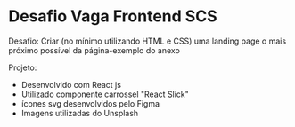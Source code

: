 # Desafio Vaga Frontend SCS

Desafio:
Criar (no mínimo utilizando HTML e CSS) uma landing page o mais próximo possível da página-exemplo do anexo

Projeto:
- Desenvolvido com React js
- Utilizado componente carrossel "React Slick"
- ícones svg desenvolvidos pelo Figma
- Imagens utilizadas do Unsplash

